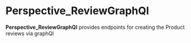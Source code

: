 # Perspective_ReviewGraphQl

**Perspective_ReviewGraphQl** provides endpoints for creating the Product reviews via graphQl
